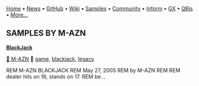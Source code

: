 [Home](https://qb64.com) • [News](../news.md) • [GitHub](https://github.com/QB64Official/qb64) • [Wiki](https://github.com/QB64Official/qb64/wiki) • [Samples](../samples.md) • [Community](../community.md) • [Inform](../inform.md) • [GX](../gx.md) • [QBjs](../qbjs.md) • [More...](../more.md)

## SAMPLES BY M-AZN

**[BlackJack](blackjack/index.md)**

[🐝 M-AZN](m-azn.md) 🔗 [game](game.md), [blackjack](blackjack.md), [legacy](legacy.md)

REM M-AZN BLACKJACK REM May 27, 2005 REM by M-AZN REM REM dealer hits on 16, stands on 17. REM be...
